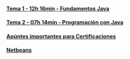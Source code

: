 #### [Tema 1 - 12h 16min - Fundamentos Java](T1_Fundamentos_Java)
#### [Tema 2 - 07h 14min - Programación con Java](T2_Programacion)

#### [Apúntes importantes para Certificaciones](Certificaciones)
#### [Netbeans](NetBeans)
